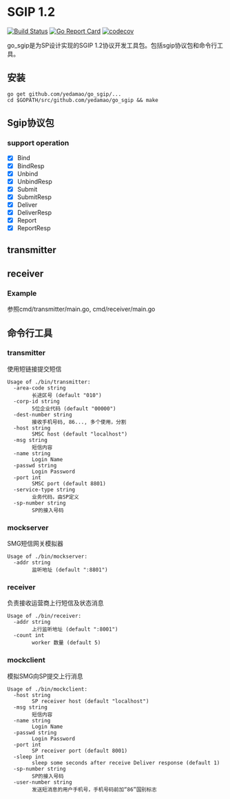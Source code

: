 # SGIP 1.2
[![Build Status](https://github.com/yedamao/go_sgip/actions/workflows/build.yml/badge.svg?branch=master)](https://github.com/yedamao/go_sgip/actions/workflows/build.yml)
[![Go Report Card](https://goreportcard.com/badge/github.com/yedamao/go_sgip)](https://goreportcard.com/report/github.com/yedamao/go_sgip)
[![codecov](https://codecov.io/gh/yedamao/go_sgip/branch/master/graph/badge.svg)](https://codecov.io/gh/yedamao/go_sgip)

go_sgip是为SP设计实现的SGIP 1.2协议开发工具包。包括sgip协议包和命令行工具。

## 安装
```
go get github.com/yedamao/go_sgip/...
cd $GOPATH/src/github.com/yedamao/go_sgip && make
```

## Sgip协议包

###  support operation

- [x] Bind
- [x] BindResp
- [x] Unbind
- [x] UnbindResp
- [x] Submit
- [x] SubmitResp
- [x] Deliver
- [x] DeliverResp
- [x] Report
- [x] ReportResp

## transmitter

## receiver
 
### Example
参照cmd/transmitter/main.go, cmd/receiver/main.go

## 命令行工具

### transmitter
使用短链接提交短信

```
Usage of ./bin/transmitter:
  -area-code string
        长途区号 (default "010")
  -corp-id string
        5位企业代码 (default "00000")
  -dest-number string
        接收手机号码, 86..., 多个使用，分割
  -host string
        SMSC host (default "localhost")
  -msg string
        短信内容
  -name string
        Login Name
  -passwd string
        Login Password
  -port int
        SMSC port (default 8801)
  -service-type string
        业务代码，由SP定义
  -sp-number string
        SP的接入号码
```

### mockserver
SMG短信网关模拟器

```
Usage of ./bin/mockserver:
  -addr string
        监听地址 (default ":8801")
```

### receiver
负责接收运营商上行短信及状态消息

```
Usage of ./bin/receiver:
  -addr string
        上行监听地址 (default ":8001")
  -count int
        worker 数量 (default 5)
```

### mockclient
模拟SMG向SP提交上行消息

```
Usage of ./bin/mockclient:
  -host string
        SP receiver host (default "localhost")
  -msg string
        短信内容
  -name string
        Login Name
  -passwd string
        Login Password
  -port int
        SP receiver port (default 8001)
  -sleep int
        sleep some seconds after receive Deliver response (default 1)
  -sp-number string
        SP的接入号码
  -user-number string
        发送短消息的用户手机号，手机号码前加“86”国别标志
```
